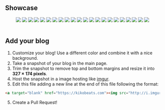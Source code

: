 ## Showcase

<div align="center">
<a target="blank" href="https://kikobeats.com"><img src="http://i.imgur.com/crE8jt2.png"></a>
<a target="blank" href="https://www.evilsocket.net/"><img src="http://i.imgur.com/qanAbQf.png"></a>
<a target="blank" href="https://www.pupboss.com/"><img src="http://i.imgur.com/0AeVKgB.png"></a>
<a target="blank" href="http://www.flaviocorpa.com"><img src="http://i.imgur.com/1ESq2xs.png" /></a>
<a target="blank" href="http://morris.guru"><img src="http://i.imgur.com/s9oimfG.png" /></a>
<a target="blank" href="https://www.mooash.me"><img src="http://i.imgur.com/Ojmkuvw.png" /></a>
<a target="blank" href="https://adrianperez.org"><img src="http://i.imgur.com/XlNFWWA.png" /></a>
<a target="blank" href="http://www.bradenericson.com"><img src="http://i.imgur.com/8wz0LKN.png" /></a>
<a target="blank" href="https://blog.h4t0n.com"><img src="http://i.imgur.com/GPWzqnG.png" /></a>
<a target="blank" href="https://robinz.in"><img src="http://i.imgur.com/qDAbrch.jpg" /></a>
<a target="blank" href="http://biercoff.com"><img src="http://i.imgur.com/goS3pE3.jpg" /></a>
<a target="blank" href="https://randy.sesser.me"><img src="http://i.imgur.com/9hacUJc.jpg" /></a>
<a target="blank" href="http://dan.maharry.me.uk"><img src="http://i.imgur.com/gAeS9jQ.jpg" /></a>
<a target="blank" href="http://maptime.io/milan/"><img src="http://i.imgur.com/hd9tpzq.jpg" /></a>
<a target="blank" href="http://xlbd.me"><img src="http://i.imgur.com/wiqVB9R.jpg" /></a>
<a target="blank" href="http://blog.sujithvishwajith.com"><img src="http://i.imgur.com/eol02YK.jpg" /></a>
<a target="blank" href="https://carlbernardo.github.io"><img src="http://i.imgur.com/dihIo6Q.jpg" /></a>
<a target="blank" href="http://olddonkey.com"><img src="http://i.imgur.com/wa4kwnZ.jpg" /></a>
<a target="blank" href="http://www.mohammedovich.com/"><img src="http://i.imgur.com/oiKFBG2.jpg" /></a>
<a target="blank" href="http://blog.sysbase.org"><img src="http://i.imgur.com/DiPo76r.jpg" /></a>
<a target="blank" href="http://yangshuan.cn"><img src="http://i.imgur.com/6ptrCIp.jpg" /></a>
<a target="blank" href="http://4ts.io"><img src="http://i.imgur.com/wm9Lr5o.png" /></a>
</br>
</br>
</div>

## Add your blog

1. Customize your blog! Use a different color and combine it with a nice background.
2. Take a snapshot of your blog in the main page.
2. Trim the snapshot to remove top and bottom margins and resize it into  **327 × 174 pixels**.
3. Host the snapshot in a image hosting like [imgur](https://imgur.com).
4. Edit this file adding a new line at the end of this file following the format:

```html
<a target="blank" href="https://kikobeats.com"><img src="http://i.imgur.com/crE8jt2.png"></a>
```

5. Create a Pull Request!



